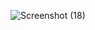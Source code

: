 
![Screenshot (18)](https://github.com/Alwazf99/project_ideagrove/assets/130221112/c0dc9f60-1374-45d7-ba8b-4b567255d566)
